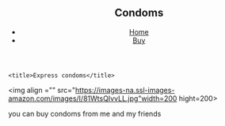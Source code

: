 <!DOCTYPE html>
<html>
<link rel="stylesheet" href="condoms.css">
<header>
<nav>
<ul>
	<h1>Condoms</h1>
			<li><a href="condoms.html">Home</a></li>
			<li><a href="condomsbuy.html">Buy</a></li>
		</ul>		
</nav>
</header>
<head>
	
	<title>Express condoms</title>
</head>
<body>

<img align ="" src="https://images-na.ssl-images-amazon.com/images/I/81WtsQIvvLL.jpg"width=200 hight=200>
<p>you can buy condoms from me and my friends </p> 
</body>
</html>
